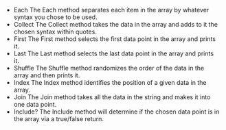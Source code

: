 * Each
The Each method separates each item in the array by whatever syntax you chose to be used.
* Collect
The Collect method takes the data in the array and adds to it the chosen syntax within quotes.
* First
The First method selects the first data point in the array and prints it.
* Last
The Last method selects the last data point in the array and prints it.
* Shuffle
The Shuffle method randomizes the order of the data in the array and then prints it.
* Index
The Index method identifies the position of a given data in the array.
* Join
The Join method takes all the data in the string and makes it into one data point.
* Include?
The Include method will determine if the chosen data point is in the array via a true/false return.
